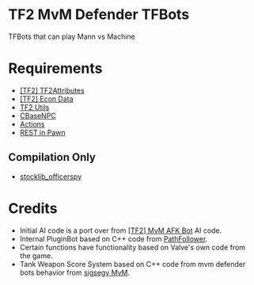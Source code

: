 # TF2 MvM Defender TFBots
 TFBots that can play Mann vs Machine

# Requirements
- [[TF2] TF2Attributes](https://github.com/FlaminSarge/tf2attributes)
- [[TF2] Econ Data](https://github.com/nosoop/SM-TFEconData)
- [TF2 Utils](https://github.com/nosoop/SM-TFUtils)
- [CBaseNPC](https://github.com/TF2-DMB/CBaseNPC)
- [Actions](https://forums.alliedmods.net/showthread.php?t=336374)
- [REST in Pawn](https://github.com/ErikMinekus/sm-ripext)
## Compilation Only
- [stocklib_officerspy](https://github.com/OfficerSpy/SM_Stock_OfficerSpy)
# Credits
- Initial AI code is a port over from [[TF2] MvM AFK Bot](https://github.com/Pelipoika/TF2_Idlebot) AI code.
- Internal PluginBot based on C++ code from [PathFollower](https://github.com/Pelipoika/PathFollower).
- Certain functions have functionality based on Valve's own code from the game.
- Tank Weapon Score System based on C++ code from mvm defender bots behavior from [sigsegv MvM](https://github.com/sigsegv-mvm/sigsegv-mvm).
